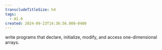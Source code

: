 ```yaml
---
transcludeTitleSize: h4
tags:
  - A1.6
created: 2024-09-23T14:36:56.000-0400
---
```

write programs that declare, initialize, modify, and access one-dimensional arrays.